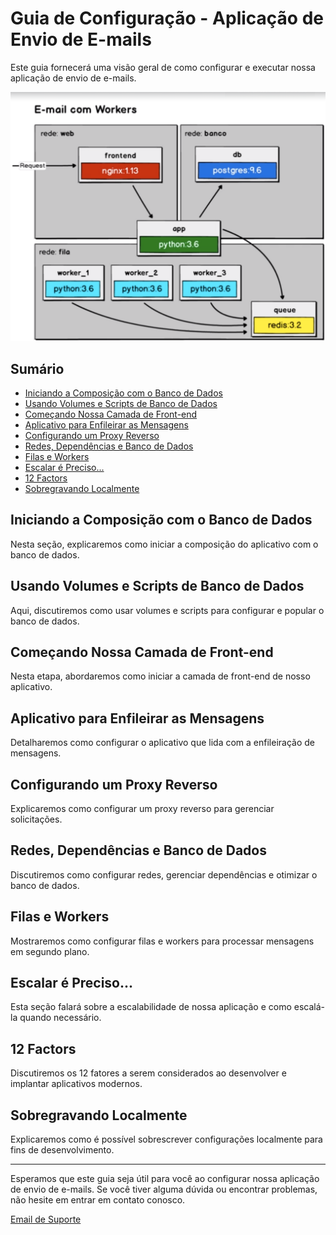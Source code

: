 # Guia de Configuração - Aplicação de Envio de E-mails

Este guia fornecerá uma visão geral de como configurar e executar nossa aplicação de envio de e-mails.

![Imagem](image.png)

## Sumário

- [Iniciando a Composição com o Banco de Dados](#iniciando-a-composição-com-o-banco-de-dados)
- [Usando Volumes e Scripts de Banco de Dados](#usando-volumes-e-scripts-de-banco-de-dados)
- [Começando Nossa Camada de Front-end](#começando-nossa-camada-de-front-end)
- [Aplicativo para Enfileirar as Mensagens](#aplicativo-para-enfileirar-as-mensagens)
- [Configurando um Proxy Reverso](#configurando-um-proxy-reverso)
- [Redes, Dependências e Banco de Dados](#redes-dependências-e-banco-de-dados)
- [Filas e Workers](#filas-e-workers)
- [Escalar é Preciso...](#escalar-é-preciso)
- [12 Factors](#12-factors)
- [Sobregravando Localmente](#sobregravando-localmente)

## Iniciando a Composição com o Banco de Dados

Nesta seção, explicaremos como iniciar a composição do aplicativo com o banco de dados.

## Usando Volumes e Scripts de Banco de Dados

Aqui, discutiremos como usar volumes e scripts para configurar e popular o banco de dados.

## Começando Nossa Camada de Front-end

Nesta etapa, abordaremos como iniciar a camada de front-end de nosso aplicativo.

## Aplicativo para Enfileirar as Mensagens

Detalharemos como configurar o aplicativo que lida com a enfileiração de mensagens.

## Configurando um Proxy Reverso

Explicaremos como configurar um proxy reverso para gerenciar solicitações.

## Redes, Dependências e Banco de Dados

Discutiremos como configurar redes, gerenciar dependências e otimizar o banco de dados.

## Filas e Workers

Mostraremos como configurar filas e workers para processar mensagens em segundo plano.

## Escalar é Preciso...

Esta seção falará sobre a escalabilidade de nossa aplicação e como escalá-la quando necessário.

## 12 Factors

Discutiremos os 12 fatores a serem considerados ao desenvolver e implantar aplicativos modernos.

## Sobregravando Localmente

Explicaremos como é possível sobrescrever configurações localmente para fins de desenvolvimento.

---

Esperamos que este guia seja útil para você ao configurar nossa aplicação de envio de e-mails. Se você tiver alguma dúvida ou encontrar problemas, não hesite em entrar em contato conosco.

[Email de Suporte](mailto:felipesvascon@gmail.com)